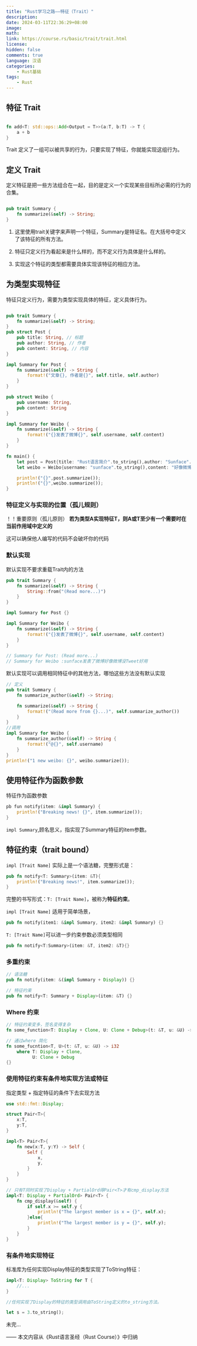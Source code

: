 ```yaml
---
title: "Rust学习之路——特征（Trait）"
description: 
date: 2024-03-11T22:36:29+08:00
image: 
math: 
link: https://course.rs/basic/trait/trait.html
license: 
hidden: false
comments: true
language: 汉语
categories:
    - Rust基础
tags: 
    - Rust
---
```


## 特征 Trait

```rust

fn add<T: std::ops::Add<Output = T>>(a:T, b:T) -> T {
    a + b
}

```

Trait 定义了一组可以被共享的行为，只要实现了特征，你就能实现这组行为。

## 定义 Trait

定义特征是把一些方法组合在一起，目的是定义一个实现某些目标所必需的行为的合集。

```rust

pub trait Summary {
    fn summarize(&self) -> String;
}

```

1. 这里使用trait关键字来声明一个特征，Summary是特证名。在大括号中定义了该特征的所有方法。

2. 特征只定义行为看起来是什么样的，而不定义行为具体是什么样的。

3. 实现这个特征的类型都需要具体实现该特征的相应方法。

## 为类型实现特征

特征只定义行为，需要为类型实现具体的特征，定义具体行为。

```rust

pub trait Summary {
    fn summarize(&self) -> String;
}
pub struct Post {
    pub title: String, // 标题
    pub author: String, // 作者
    pub content: String, // 内容
}

impl Summary for Post {
    fn summarize(&self) -> String {
        format!("文章{}, 作者是{}", self.title, self.author)
    }
}

pub struct Weibo {
    pub username: String,
    pub content: String
}

impl Summary for Weibo {
    fn summarize(&self) -> String {
        format!("{}发表了微博{}", self.username, self.content)
    }
}

fn main() {
    let post = Post{title: "Rust语言简介".to_string(),author: "Sunface".to_string(), content: "Rust棒极了!".to_string()};
    let weibo = Weibo{username: "sunface".to_string(),content: "好像微博没Tweet好用".to_string()};

    println!("{}",post.summarize());
    println!("{}",weibo.summarize());
}

```

### 特征定义与实现的位置（孤儿规则）

！！重要原则（孤儿原则）
**若为类型A实现特征T，则A或T至少有一个需要时在当前作用域中定义的**

这可以确保他人编写的代码不会破坏你的代码

### 默认实现

默认实现不要求重载Trait内的方法

```rust
pub trait Summary {
    fn summarize(&self) -> String {
        String::from("(Read more...)")
    }
}

impl Summary for Post {}

impl Summary for Weibo {
    fn summarize(&self) -> String {
        format!("{}发表了微博{}", self.username, self.content)
    }
}

// Summary for Post: (Read more...)
// Summary for Weibo :sunface发表了微博好像微博没Tweet好用


```

默认实现可以调用相同特征中的其他方法，哪怕这些方法没有默认实现

```rust
// 定义
pub trait Summary {
    fn summarize_author(&self) -> String;

    fn summarize(&self) -> String {
        format!("(Read more from {}...)", self.summarize_author())
    }
}
//调用
impl Summary for Weibo {
    fn summarize_author(&self) -> String {
        format!("@{}", self.username)
    }
}
println!("1 new weibo: {}", weibo.summarize());

```

## 使用特征作为函数参数

特征作为函数参数

```rust
pb fun notify(item: &impl Summary) {
    println!("Breaking news! {}", item.summarize());
}
```

```impl Summary```,顾名思义，指实现了Summary特征的item参数。

## 特征约束（trait bound）

```impl [Trait Name]``` 实际上是一个语法糖，完整形式是：

```rust
pub fn notify<T: Summary>(item: &T){
    println!("Breaking news!", item.summarize());
}
```

完整的书写形式：```T: [Trait Name]```，被称为**特征约束**。

```impl [Trait Name]``` 适用于简单场景，

```rust
pub fn notify(item1: &impl Summary, item2: &impl Summary) {}
```

```T: [Trait Name]```可以进一步约束参数必须类型相同

```rust
pub fn notify<T:Summary>(item: &T, item2: &T){}
```

### 多重约束

```rust
// 语法糖
pub fn notify(item: &(impl Summary + Display)) {}

// 特征约束
pub fn notify<T: Summary + Display>(item: &T) {}
```

### Where 约束

```rust
// 特征约束变多，签名变得复杂
fn some_function<T: Display + Clone, U: Clone + Debug>(t: &T, u: &U) -> i32 {}

// 通过where 简化
fn some_fucntion<T, U>(t: &T, u: &U) -> i32
    where T: Display + Clone,
          U: Clone + Debug
{}
```

### 使用特征约束有条件地实现方法或特征

指定类型 + 指定特征的条件下去实现方法

```rust
use std::fmt::Display;

struct Pair<T>{
    x:T,
    y:T,
}

impl<T> Pair<T>{
    fn new(x:T, y:Y) -> Self {
        Self {
            x,
            y,
        }
    }
}

// 只有T同时实现了Display + PartialOrd得Pair<T>才有cmp_display方法
impl<T: Display + PartialOrd> Pair<T> {
    fn cmp_display(&self) {
        if self.x >= self.y {
            println!("The largest member is x = {}", self.x);
        }else{
            println!("The largest member is y = {}", self.y);
        }
    }
}
```

### 有条件地实现特征

标准库为任何实现Display特征的类型实现了ToString特征：

```rust
impl<T: Display> ToString for T {
    //...
}

//任何实现了Display的特征的类型调用由ToString定义的to_string方法。

let s = 3.to_string();
```

未完...

—— 本文内容从《Rust语言圣经（Rust Course）》中归纳
